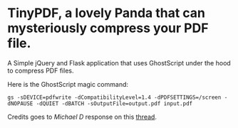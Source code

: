 # TinyPDF, a lovely Panda that can mysteriously compress your PDF file.


A Simple jQuery and Flask application that uses GhostScript under the hood to compress PDF files.

Here is the GhostScript magic command:
```
gs -sDEVICE=pdfwrite -dCompatibilityLevel=1.4 -dPDFSETTINGS=/screen -dNOPAUSE -dQUIET -dBATCH -sOutputFile=output.pdf input.pdf
```

Credits goes to *Michael D* response on this [thread](https://askubuntu.com/questions/113544/how-can-i-reduce-the-file-size-of-a-scanned-pdf-file#3387?newreg=bceddef8bc334e5b88bbfd17a6e7c4f9).
